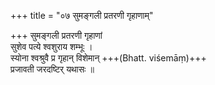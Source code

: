 +++
title = "०७ सुमङ्गली प्रतरणी गृहाणाम्"

+++
सुमङ्गली प्रतरणी गृहाणां  
सुशेव पत्ये श्वशुराय शम्भूः ।  
स्योना श्वश्रुवै प्र गृहान् विशेमान् +++(Bhatt. viśemāṃ)+++  
प्रजावती जरदष्टिर् यथासः ॥